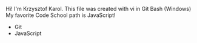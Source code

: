 Hi!
I'm Krzysztof Karol.
This file was created with vi in Git Bash (Windows)
My favorite Code School path is JavaScript!
* Git
* JavaScript
